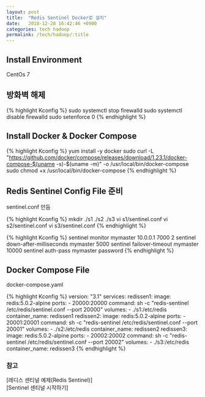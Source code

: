 ```yaml
---
layout: post
title:  "Redis Sentinel Docker로 설치"
date:   2018-12-28 16:42:46 +0900
categories: tech hadoop
permalink: /tech/hadoop/:title
---
```


<h2>
Install Environment
</h2>

<p>CentOs 7</p>

<h2>
방화벽 해제 
</h2>

{% highlight Kconfig %}
sudo systemctl stop firewalld
sudo systemctl disable firewalld 
sudo setenforce 0
{% endhighlight %}

<h2>
Install Docker & Docker Compose
</h2>

{% highlight Kconfig %}
yum install -y docker
sudo curl -L "https://github.com/docker/compose/releases/download/1.23.1/docker-compose-$(uname -s)-$(uname -m)" -o /usr/local/bin/docker-compose
sudo chmod +x /usr/local/bin/docker-compose
{% endhighlight %}

<h2>
Redis Sentinel Config File 준비
</h2>

sentinel.conf 만듬

{% highlight Kconfig %}
mkdir ./s1 ./s2 ./s3
vi s1/sentinel.conf
vi s2/sentinel.conf
vi s3/sentinel.conf
{% endhighlight %}

{% highlight Kconfig %}
sentinel monitor mymaster 10.0.0.1 7000 2
sentinel down-after-milliseconds mymaster 5000
sentinel failover-timeout mymaster 10000
sentinel auth-pass mymaster password
{% endhighlight %}

<h2>
Docker Compose File
</h2>

docker-compose.yaml

{% highlight Kconfig %}
version: "3.1"
services:
  redissen1:
    image: redis:5.0.2-alpine
    ports:
      - 20000:20000
    command: sh -c "redis-sentinel /etc/redis/sentinel.conf --port 20000"
    volumes:
      - ./s1:/etc/redis
    container_name: redissen1
  redissen2:
    image: redis:5.0.2-alpine
    ports:
      - 20001:20001
    command: sh -c "redis-sentinel /etc/redis/sentinel.conf --port 20001"
    volumes:
      - ./s2:/etc/redis
    container_name: redissen2
  redissen3:
    image: redis:5.0.2-alpine
    ports:
      - 20002:20002
    command: sh -c "redis-sentinel /etc/redis/sentinel.conf --port 20002"
    volumes:
      - ./s3:/etc/redis
    container_name: redissen3
{% endhighlight %}


<h3>참고</h3>
[레디스 센티널 예제(Redis Sentinel)] <br/>
[Sentinel 센티널 시작하기]

[레디스 센티널 예제(Redis Sentinel)]: https://jdm.kr/blog/159
[Sentinel 센티널 시작하기]: http://redisgate.jp/redis/sentinel/sentinel.php